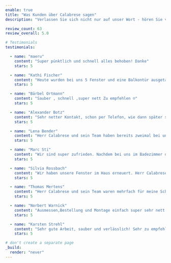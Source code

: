 ```yaml
---
enable: true
title: "Was Kunden über Calabrese sagen"
description: "Verlassen Sie sich nicht nur auf unser Wort - hören Sie von einigen unserer zufriedenen Benutzer!  Sehen Sie sich einige unserer Erfahrungsberichte an, um zu erfahren, was andere über Calabrese sagen."

review_count: 63
review_overall: 5.0

# Testimonials
testimonials:

  - name: "maeru"
    content: "Super pünktlich und schnell alles behoben! Danke"
    stars: 5

  - name: "Kathi Fischer"
    content: "Heute wurden bei uns 5 Fenster und eine Balkontür ausgetauscht. Alles lief reibungslos ab, die Mitarbeiter waren sehr freundlich und haben super Arbeit geleistet. Nach getaner Arbeit wurde sogar alles sauber hinterlassen :) Vielen Dank! Nur zu empfehlen!"
    stars: 5

  - name: "Bärbel Ortmann"
    content: "Sauber , schnell ,super nett Zu empfehlen ☺️"
    stars: 5

  - name: "Alexander Botz"
    content: "Sehr netter Kontakt, schon per Telefon, wie dann später sowohl zur Vorbesichtigung als auch bei der Reparatur der Rolläden. Es wurde alles pünktlich und gut abgewickelt, trotz einiger Schwierigkeiten an den Kästen; dazu die Wohnung so gut es ging sauber gehalten."
    stars: 5

  - name: "Lena Bender"
    content: "Herr Calabrese und sein Team haben bereits zweimal bei uns im Haus gearbeitet. Wir sind überaus zufrieden. Bei uns wurden zum einen Innentüren ausgetauscht und zum anderen ein Durchbruch gemacht. Herr Calabrese ist zuverlässig, berät gut, führt die Arbeiten entsprechend aus und ist gesprächsbereit. Wir werden auch weiterhin mit ihm zusammenarbeiten."
    stars: 5

  - name: "Marc Sti"
    content: "Wir sind super zufrieden. Nachdem bei uns im Badezimmer der Rollokasten erneuert wurde, hat die Firma Calabrese alles drum herum verputzt und die Wände gestrichen. Der Chef und sein Mitarbeiter waren sehr freundlich, kompetent und pünktlich. Die Arbeiten wurden auch sehr sauber und ordentlich durchgeführt. Wir können die Firma Calabrese weiterempfehlen."
    stars: 5

  - name: "Silvia Rossbach"
    content: "Wir haben unsere Fenster im Haus erneuert. Herr Calabrese und sein Team haben hervorragende Arbeit geleistet. Von der ersten Beratung bis zur Ausführung der Arbeiten ist alles perfekt gelaufen. Kompetent, freundlich, zuverlässig und sauber wurden die Fenster in nur 2 Tagen getauscht. Die Firma Calabrese können wir nur weiterempfehlen. Es macht Spaß mit Herrn Calabrese und weinem Team zusammen zu arbeiten."
    stars: 5

  - name: "Thomas Mertens"
    content: "Herr Calabrese und sein Team waren mehrfach für meine Schwiegermutter im Einsatz und es war alles tipptopp: von der Kontaktaufnahme über verbindliche Rückmeldungen bis hin zur Umsetzung und Problembehebung. Sehr freundlich und professionell. Fazit: sehr empfehlenswert!"
    stars: 5

  - name: "Norbert Warnick"
    content: "Ausmessen,Bestellung und Montage einfach super sehr nett und sauber gearbeitet,kann ich nur empfehlen!!!! eigentlich 5+"
    stars: 5

  - name: "Karsten Strehl"
    content: "Sehr gute Arbeit, sauber und verlässlich! Sehr zu empfehlen! Wir wünschen Ihnen alles Gute für die Zukunft!!!"
    stars: 5

# don't create a separate page
_build:
  render: "never"
---
```

